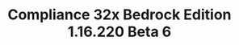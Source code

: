 ---
title: Compliance 32x Bedrock Edition 1.16.220 Beta 6
permalink: /article/compliance32xBedrock/1.16.220/B6
comments: true
comments-id: 1.16.220-32x-Beta-6
header-img: article/compliance32xBedrock/1.16.220-B6.jpg

long_text: A shipwreck awaits you with a new beta as its treasure – just make sure not to get strangled by the drowned! Beyond that, this update brings multiple changes and additions like logs and the spooky phantom. Thanks to our great contributors for making this possible!<br><br>Enjoy, and let us know what you think.

main_changelog: data/changelog

download:
  - Beta 6 - 1.16.220:
    - https://github.com/Compliance-Resource-Pack/Compliance-Bedrock-32x/releases/download/beta-6/Compliance-32x-Bedrock-Beta-6.mcpack

---